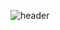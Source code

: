 ![header](https://capsule-render.vercel.app/api?type=wave&color=auto&height=300&section=header&text=Welcome&desc=skwogus98's%20GitHub&fontSize=90)
